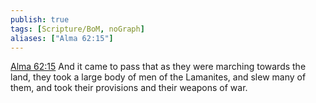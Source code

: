 ```yaml
---
publish: true
tags: [Scripture/BoM, noGraph]
aliases: ["Alma 62:15"]
---
```

[Alma 62:15](https://churchofjesuschrist.org/study/scriptures/bofm/alma/62?lang=eng&id=p15#p15) And it came to pass that as they were marching towards the land, they took a large body of men of the Lamanites, and slew many of them, and took their provisions and their weapons of war.
